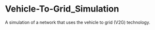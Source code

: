 # Vehicle-To-Grid_Simulation
A simulation of a network that uses the vehicle to grid (V2G) technology.

